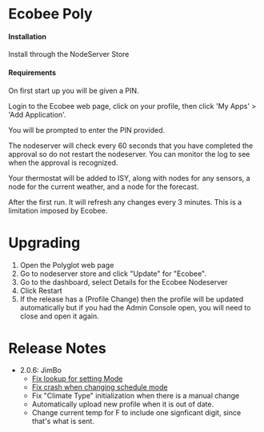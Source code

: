# Ecobee Poly

#### Installation

Install through the NodeServer Store

#### Requirements

On first start up you will be given a PIN.

Login to the Ecobee web page, click on your profile, then
click 'My Apps' > 'Add Application'.

You will be prompted to enter the PIN provided.

The nodeserver will check every 60 seconds that you have completed the approval
so do not restart the nodeserver. You can monitor the log to see when the
approval is recognized.

Your thermostat will be added to ISY, along with nodes for any sensors,
a node for the current weather, and a node for the forecast.

After the first run. It will refresh any changes every 3 minutes. This is
a limitation imposed by Ecobee.

# Upgrading

1. Open the Polyglot web page
  1. Go to nodeserver store and click "Update" for "Ecobee".
  1. Go to the dashboard, select Details for the Ecobee Nodeserver
  1. Click Restart
1. If the release has a (Profile Change) then the profile will be updated automatically but if you had the Admin Console open, you will need to close and open it again.

# Release Notes

- 2.0.6: JimBo
  - [Fix lookup for setting Mode](https://github.com/Einstein42/udi-ecobee-poly/issues/4)
  - [Fix crash when changing schedule mode](https://github.com/Einstein42/udi-ecobee-poly/issues/5)
  - Fix "Climate Type" initialization when there is a manual change
  - Automatically upload new profile when it is out of date.
  - Change current temp for F to include one signficant digit, since that's what is sent.
